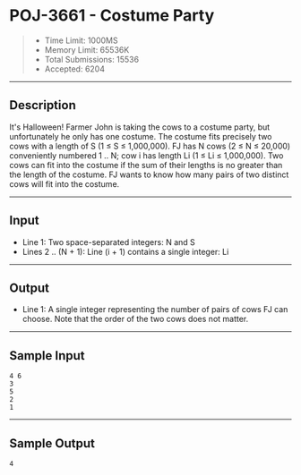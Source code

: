 # POJ-3661 - Costume Party

> * Time Limit: 1000MS
> * Memory Limit: 65536K
> * Total Submissions: 15536
> * Accepted: 6204

---
## Description

It's Halloween! Farmer John is taking the cows to a costume party, but unfortunately he only has one costume. The costume fits precisely two cows with a length of S (1 ≤ S ≤ 1,000,000). FJ has N cows (2 ≤ N ≤ 20,000) conveniently numbered 1 .. N; cow i has length Li (1 ≤ Li ≤ 1,000,000). Two cows can fit into the costume if the sum of their lengths is no greater than the length of the costume. FJ wants to know how many pairs of two distinct cows will fit into the costume.

---
## Input

* Line 1: Two space-separated integers: N and S
* Lines 2 .. (N + 1): Line (i + 1) contains a single integer: Li

---
## Output

* Line 1: A single integer representing the number of pairs of cows FJ can choose. Note that the order of the two cows does not matter.

---
## Sample Input

```
4 6
3
5
2
1
```

---
## Sample Output

```
4
```